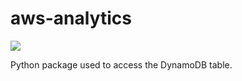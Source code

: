 # aws-analytics

![](https://github.com/tnorlund/aws-analytics/workflows/Unit%20Tests/badge.svg)

Python package used to access the DynamoDB table.
